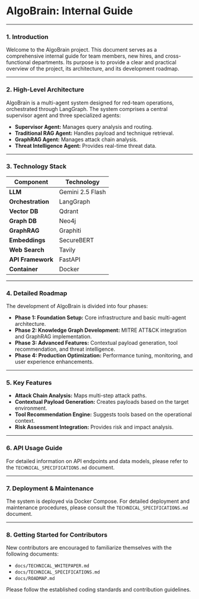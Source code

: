 # AlgoBrain: Internal Guide

---

### **1. Introduction**

Welcome to the AlgoBrain project. This document serves as a comprehensive internal guide for team members, new hires, and cross-functional departments. Its purpose is to provide a clear and practical overview of the project, its architecture, and its development roadmap.

---

### **2. High-Level Architecture**

AlgoBrain is a multi-agent system designed for red-team operations, orchestrated through LangGraph. The system comprises a central supervisor agent and three specialized agents:

*   **Supervisor Agent:** Manages query analysis and routing.
*   **Traditional RAG Agent:** Handles payload and technique retrieval.
*   **GraphRAG Agent:** Manages attack chain analysis.
*   **Threat Intelligence Agent:** Provides real-time threat data.

---

### **3. Technology Stack**

| Component       | Technology         |
|-----------------|--------------------|
| **LLM**         | Gemini 2.5 Flash   |
| **Orchestration** | LangGraph          |
| **Vector DB**   | Qdrant             |
| **Graph DB**    | Neo4j              |
| **GraphRAG**    | Graphiti           |
| **Embeddings**  | SecureBERT         |
| **Web Search**  | Tavily             |
| **API Framework** | FastAPI            |
| **Container**   | Docker             |

---

### **4. Detailed Roadmap**

The development of AlgoBrain is divided into four phases:

*   **Phase 1: Foundation Setup:** Core infrastructure and basic multi-agent architecture.
*   **Phase 2: Knowledge Graph Development:** MITRE ATT&CK integration and GraphRAG implementation.
*   **Phase 3: Advanced Features:** Contextual payload generation, tool recommendation, and threat intelligence.
*   **Phase 4: Production Optimization:** Performance tuning, monitoring, and user experience enhancements.

---

### **5. Key Features**

*   **Attack Chain Analysis:** Maps multi-step attack paths.
*   **Contextual Payload Generation:** Creates payloads based on the target environment.
*   **Tool Recommendation Engine:** Suggests tools based on the operational context.
*   **Risk Assessment Integration:** Provides risk and impact analysis.

---

### **6. API Usage Guide**

For detailed information on API endpoints and data models, please refer to the `TECHNICAL_SPECIFICATIONS.md` document.

---

### **7. Deployment & Maintenance**

The system is deployed via Docker Compose. For detailed deployment and maintenance procedures, please consult the `TECHNICAL_SPECIFICATIONS.md` document.

---

### **8. Getting Started for Contributors**

New contributors are encouraged to familiarize themselves with the following documents:

*   `docs/TECHNICAL_WHITEPAPER.md`
*   `docs/TECHNICAL_SPECIFICATIONS.md`
*   `docs/ROADMAP.md`

Please follow the established coding standards and contribution guidelines.